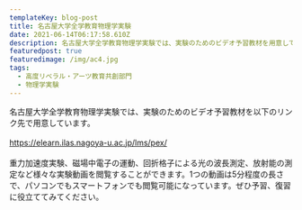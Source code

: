 ```yaml
---
templateKey: blog-post
title: 名古屋大学全学教育物理学実験
date: 2021-06-14T06:17:58.610Z
description: 名古屋大学全学教育物理学実験では、実験のためのビデオ予習教材を用意しています。
featuredpost: true
featuredimage: /img/ac4.jpg
tags:
  - 高度リベラル・アーツ教育共創部門
  - 物理学実験
---
```

名古屋大学全学教育物理学実験では、実験のためのビデオ予習教材を以下のリンク先で用意しています。\
\
<https://elearn.ilas.nagoya-u.ac.jp/lms/pex/>\
\
重力加速度実験、磁場中電子の運動、回折格子による光の波長測定、放射能の測定など様々な実験動画を閲覧することができます。1つの動画は5分程度の長さで、パソコンでもスマートフォンでも閲覧可能になっています。ぜひ予習、復習に役立ててみてください。

![]()